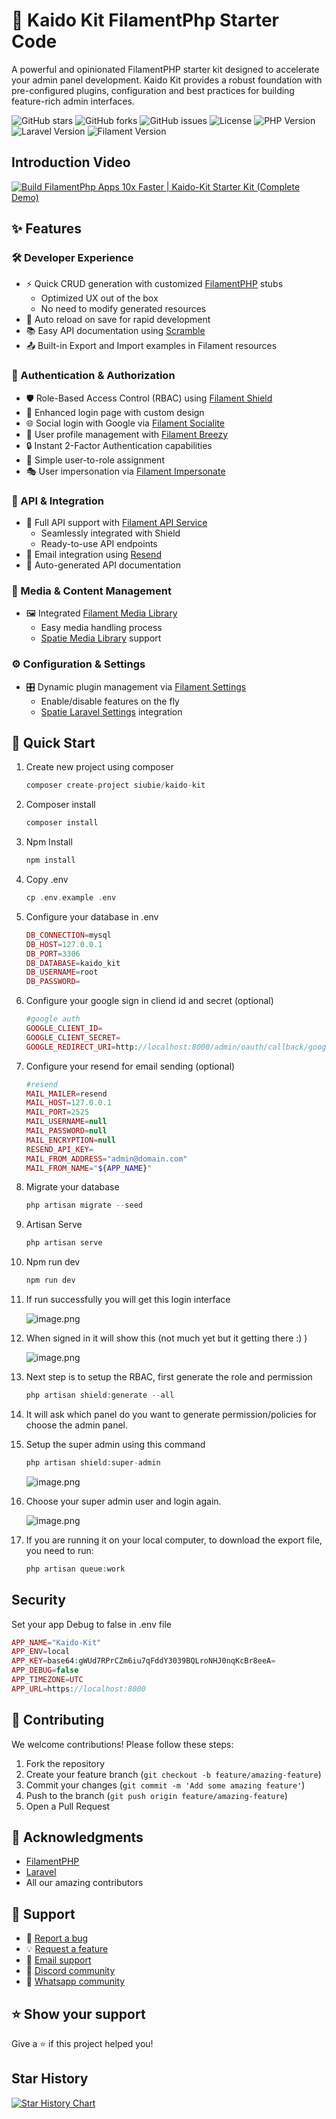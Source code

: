 # 🚀 Kaido Kit FilamentPhp Starter Code

A powerful and opinionated FilamentPHP starter kit designed to accelerate your admin panel development. Kaido Kit provides a robust foundation with pre-configured plugins, configuration and best practices for building feature-rich admin interfaces.

![GitHub stars](https://img.shields.io/github/stars/siubie/kaido-kit?style=flat-square)
![GitHub forks](https://img.shields.io/github/forks/siubie/kaido-kit?style=flat-square)
![GitHub issues](https://img.shields.io/github/issues/siubie/kaido-kit?style=flat-square)
![License](https://img.shields.io/badge/License-MIT-blue?style=flat-square)
![PHP Version](https://img.shields.io/badge/PHP-8.2-blue?style=flat-square&logo=php)
![Laravel Version](https://img.shields.io/badge/Laravel-11.0-red?style=flat-square&logo=laravel)
![Filament Version](https://img.shields.io/badge/Filament-3.2-purple?style=flat-square)
## Introduction Video
[![Build FilamentPhp Apps 10x Faster | Kaido-Kit Starter Kit (Complete Demo)](https://img.youtube.com/vi/t6q1zBqaBGU/maxresdefault.jpg)](http://www.youtube.com/watch?v=t6q1zBqaBGU "Build FilamentPhp Apps 10x Faster | Kaido-Kit Starter Kit (Complete Demo)")
## ✨ Features

### 🛠️ Developer Experience

- ⚡ Quick CRUD generation with customized [FilamentPHP](https://filamentphp.com/) stubs
    - Optimized UX out of the box
    - No need to modify generated resources
- 🔄 Auto reload on save for rapid development
- 📚 Easy API documentation using [Scramble](https://scramble.dedoc.co/)
- 📤 Built-in Export and Import examples in Filament resources

### 🔐 Authentication & Authorization

- 🛡️ Role-Based Access Control (RBAC) using [Filament Shield](https://filamentphp.com/plugins/bezhansalleh-shield)
- 🔑 Enhanced login page with custom design
- 🌐 Social login with Google via [Filament Socialite](https://filamentphp.com/plugins/dododedodonl-socialite)
- 👤 User profile management with [Filament Breezy](https://filamentphp.com/plugins/jeffgreco-breezy)
- 🔒 Instant 2-Factor Authentication capabilities
- 👥 Simple user-to-role assignment
- 🎭 User impersonation via [Filament Impersonate](https://filamentphp.com/plugins/joseph-szobody-impersonate)

### 📡 API & Integration

- 🚀 Full API support with [Filament API Service](https://filamentphp.com/plugins/rupadana-api-service)
    - Seamlessly integrated with Shield
    - Ready-to-use API endpoints
- 📨 Email integration using [Resend](https://resend.com/)
- 📝 Auto-generated API documentation

### 📁 Media & Content Management

- 🖼️ Integrated [Filament Media Library](https://filamentphp.com/plugins/filament-spatie-media-library)
    - Easy media handling process
    - [Spatie Media Library](https://spatie.be/docs/laravel-medialibrary) support

### ⚙️ Configuration & Settings

- 🎛️ Dynamic plugin management via [Filament Settings](https://filamentphp.com/plugins/filament-spatie-settings)
    - Enable/disable features on the fly
    - [Spatie Laravel Settings](https://github.com/spatie/laravel-settings) integration

## 🚀 Quick Start

1. Create new project using composer
    
    ```php
    composer create-project siubie/kaido-kit
    ```
    
2. Composer install
    
    ```php
    composer install
    ```
    
3. Npm Install
    
    ```php
    npm install
    ```
    
4. Copy .env
    
    ```php
    cp .env.example .env
    ```
    
5. Configure your database in .env
    
    ```php
    DB_CONNECTION=mysql
    DB_HOST=127.0.0.1
    DB_PORT=3306
    DB_DATABASE=kaido_kit
    DB_USERNAME=root
    DB_PASSWORD=
    ```
    
6. Configure your google sign in cliend id and secret (optional)
    
    ```php
    #google auth
    GOOGLE_CLIENT_ID=
    GOOGLE_CLIENT_SECRET=
    GOOGLE_REDIRECT_URI=http://localhost:8000/admin/oauth/callback/google
    ```
    
7. Configure your resend for email sending (optional)
    
    ```php
    #resend
    MAIL_MAILER=resend
    MAIL_HOST=127.0.0.1
    MAIL_PORT=2525
    MAIL_USERNAME=null
    MAIL_PASSWORD=null
    MAIL_ENCRYPTION=null
    RESEND_API_KEY=
    MAIL_FROM_ADDRESS="admin@domain.com"
    MAIL_FROM_NAME="${APP_NAME}"
    ```
    
8. Migrate your database
    
    ```php
    php artisan migrate --seed
    ```
    
9. Artisan Serve
    
    ```php
    php artisan serve
    ```
    
10. Npm run dev
    
    ```php
    npm run dev
    ```
    
11. If run successfully you will get this login interface
    
    ![image.png](.github/images/login-screen.png)
    
12. When signed in it will show this (not much yet but it getting there :) )
    
    ![image.png](.github/images/after-login-without-rbac.png)
    
13. Next step is to setup the RBAC, first generate the role and permission
    
    ```php
    php artisan shield:generate --all
    ```
    
14. It will ask which panel do you want to generate permission/policies for choose the admin panel.
15. Setup the super admin using this command
    
    ```php
    php artisan shield:super-admin
    ```
    
    ![image.png](.github/images/provide-superadmin.png)
    
16. Choose your super admin user and login again.
    
    ![image.png](.github/images/after-login-rbac.png)

17. If you are running it on your local computer, to download the export file, you need to run:
    
    ```php
    php artisan queue:work
    ```


## Security
Set your app Debug to false in .env file
```php
APP_NAME="Kaido-Kit"
APP_ENV=local
APP_KEY=base64:gWUd7RPrCZm6iu7qFddY3039BQLroNHJ0nqKcBr8eeA=
APP_DEBUG=false
APP_TIMEZONE=UTC
APP_URL=https://localhost:8000
```

## 🤝 Contributing

We welcome contributions! Please follow these steps:

1. Fork the repository
2. Create your feature branch (`git checkout -b feature/amazing-feature`)
3. Commit your changes (`git commit -m 'Add some amazing feature'`)
4. Push to the branch (`git push origin feature/amazing-feature`)
5. Open a Pull Request

## 🙏 Acknowledgments

- [FilamentPHP](https://filamentphp.com/)
- [Laravel](https://laravel.com/)
- All our amazing contributors

## 💬 Support

- 🐛 [Report a bug](https://github.com/siubie/kaido-kit/issues)
- 💡 [Request a feature](https://github.com/siubie/kaido-kit/issues)
- 📧 [Email support](mailto:putraprima@gmail.com)
- 💬 [Discord community](https://discord.com/invite/RwqXDUJGPg)
- 💬 [Whatsapp community](https://chat.whatsapp.com/HJtRp9Eo5wl6NhYIJbkuZL)

## ⭐ Show your support

Give a ⭐️ if this project helped you!
## Star History

[![Star History Chart](https://api.star-history.com/svg?repos=siubie/kaido-kit&type=Date)](https://star-history.com/#siubie/kaido-kit&Date)
